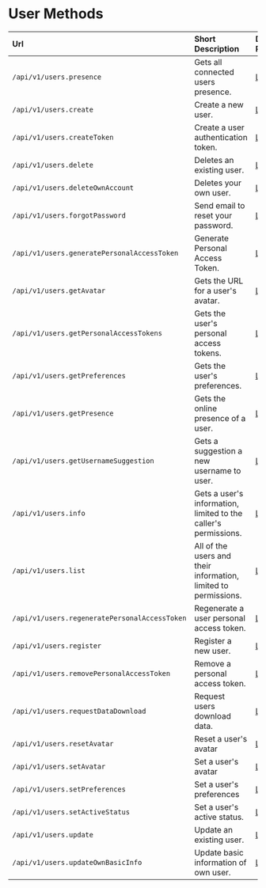 # User Methods

| Url | Short Description | Details Page |
| :--- | :--- | :--- |
| `/api/v1/users.presence` | Gets all connected users presence. | [Link](presence.md) |
| `/api/v1/users.create` | Create a new user. | [Link](create.md) |
| `/api/v1/users.createToken` | Create a user authentication token. | [Link](createtoken.md) |
| `/api/v1/users.delete` | Deletes an existing user. | [Link](delete.md) |
| `/api/v1/users.deleteOwnAccount` | Deletes your own user. | [Link](deleteownaccount.md) |
| `/api/v1/users.forgotPassword` | Send email to reset your password. | [Link](forgotpassword.md) |
| `/api/v1/users.generatePersonalAccessToken` | Generate Personal Access Token. | [Link](generatepersonalaccesstoken.md) |
| `/api/v1/users.getAvatar` | Gets the URL for a user's avatar. | [Link](getavatar.md) |
| `/api/v1/users.getPersonalAccessTokens` | Gets the user's personal access tokens. | [Link](getpersonalaccesstokens.md) |
| `/api/v1/users.getPreferences` | Gets the user's preferences. | [Link](get-preferences.md) |
| `/api/v1/users.getPresence` | Gets the online presence of a user. | [Link](getpresence.md) |
| `/api/v1/users.getUsernameSuggestion` | Gets a suggestion a new username to user. | [Link](getusernamesuggestion.md) |
| `/api/v1/users.info` | Gets a user's information, limited to the caller's permissions. | [Link](info.md) |
| `/api/v1/users.list` | All of the users and their information, limited to permissions. | [Link](list.md) |
| `/api/v1/users.regeneratePersonalAccessToken` | Regenerate a user personal access token. | [Link](regeneratepersonalaccesstoken.md) |
| `/api/v1/users.register` | Register a new user. | [Link](register.md) |
| `/api/v1/users.removePersonalAccessToken` | Remove a personal access token. | [Link](removepersonalaccesstoken.md) |
| `/api/v1/users.requestDataDownload` | Request users download data. | [Link](requestdatadownload.md) |
| `/api/v1/users.resetAvatar` | Reset a user's avatar | [Link](resetavatar.md) |
| `/api/v1/users.setAvatar` | Set a user's avatar | [Link](setavatar.md) |
| `/api/v1/users.setPreferences` | Set a user's preferences | [Link](set-preferences.md) |
| `/api/v1/users.setActiveStatus` | Set a user's active status. | [Link](setactivestatus.md) |
| `/api/v1/users.update` | Update an existing user. | [Link](update.md) |
| `/api/v1/users.updateOwnBasicInfo` | Update basic information of own user. | [Link](updateownbasicinfo.md) |

